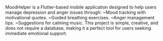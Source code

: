 MoodHelper is a Flutter-based mobile application designed to help users manage depression and anger issues through:
~Mood tracking with motivational quotes.
~Guided breathing exercises.
~Anger management tips.
~Suggestions for calming music.
This project is simple, creative, and does not require a database, making it a perfect tool for users seeking immediate emotional support.

